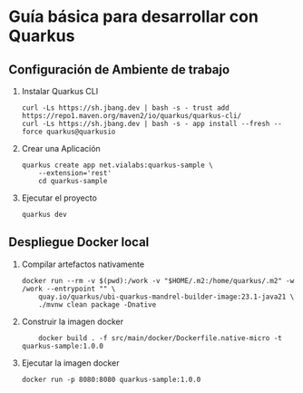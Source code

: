 # Guía básica para desarrollar con Quarkus

## Configuración de Ambiente de trabajo 

1. Instalar Quarkus CLI 

    ```
    curl -Ls https://sh.jbang.dev | bash -s - trust add https://repo1.maven.org/maven2/io/quarkus/quarkus-cli/
    curl -Ls https://sh.jbang.dev | bash -s - app install --fresh --force quarkus@quarkusio
    ```

2. Crear una Aplicación
    
    ```
    quarkus create app net.vialabs:quarkus-sample \
        --extension='rest'
        cd quarkus-sample
    ```

3. Ejecutar el proyecto

    ```
    quarkus dev
    ```

## Despliegue Docker local

1. Compilar artefactos nativamente
    
    ```
    docker run --rm -v $(pwd):/work -v "$HOME/.m2:/home/quarkus/.m2" -w /work --entrypoint "" \
        quay.io/quarkus/ubi-quarkus-mandrel-builder-image:23.1-java21 \
        ./mvnw clean package -Dnative 
    ```

2. Construir la imagen docker

    ```
        docker build . -f src/main/docker/Dockerfile.native-micro -t quarkus-sample:1.0.0
    ```

3. Ejecutar la imagen docker

    ```
    docker run -p 8080:8080 quarkus-sample:1.0.0
    ```
